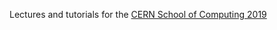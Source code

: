 
Lectures and tutorials for the [CERN School of Computing 2019](https://indico.cern.ch/event/769356/page/15188-lecturers)

